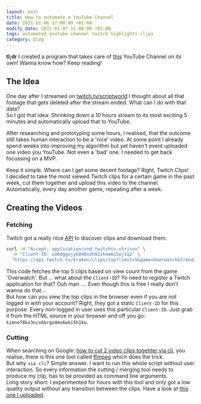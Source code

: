 ```yaml
---
layout: post
title: How to automate a YouTube Channel
date: 2021-01-06 17:00:00 +01:00
modify_date: 2021-01-07 11:00:00 +01:00
tags: automated youtube channel twitch highlights clips
category: blog
---
```


__tl;dr__ I created a program that takes care of [this](https://www.youtube.com/channel/UC0M8qvpFLG_QoimeBih_6nA) YouTube Channel on its own! Wanna know how? Keep reading!<!--more-->  

## The Idea

One day after I streamed on [twitch.tv/scriptworld](https://twitch.tv/scriptworld) I thought about all that footage that gets deleted after the stream ended. What can I do with that data?  
So I got that idea: Shrinking down a 10 hours stream to its most exciting 5 minutes and automatically upload that to YouTube.

After researching and prototyping some hours, I realised, that the outcome still takes human interaction to be a 'nice' video. At some point I already spend weeks into improving my algorithm but yet haven't event uploaded one video you YouTube. Not even a 'bad' one. I needed to get back focussing on a MVP.

Keep it simple. Where can I get some decent footage? Right, Twitch Clips!  
I decided to take the most viewed Twitch clips for a certain game in the past week, cut them together and upload this video to the channel. Automatically, every day another game, repeating after a week.

## Creating the Videos

### Fetching

Twitch got a really nice [API](https://dev.twitch.tv/docs/v5/guides/clips-discovery#clips-discovery-guide) to discover clips and download them.
```bash
curl -H "Accept: application/vnd.twitchtv.v5+json" \
  -H "Client-ID: uo6dggojyb8d6soh92zknwmi5ej1q2" \
  "https://api.twitch.tv/kraken/clips/top?limit=5&game=Overwatch&trending=false&period=week"
```
This code fetches the top 5 clips based on view count from the game 'Overwatch'. But ... what about the `Client-ID`? Yo need to register a Twitch application for that? Ouh man .... Even though this is free I really don't wanna do that...  
But how can you view the top clips in the browser even if you are not logged in with your account? Right, they got a static `Client-ID` for this purpose. Every non-logged in user uses this particular `Client-ID`. Just grab it from the HTML source in your browser and off you go: `kimne78kx3ncx6brgo4mv6wki5h1ko`.

### Cutting

When searching on Google: [how to cut 2 video clips togehter via cli](https://www.google.com/search?q=how+to+cut+2+video+clips+together+via+cli), you realise, there is this one tool called [ffmpeg](https://ffmpeg.org/) which does the trick.  
But why `via cli`? Simple answer. I want to run this whole script without user interaction. So every information the cutting / merging tool needs to produce my clip, has to be provided as command line arguments.  
Long story short: I experimented for hours with this tool and only got a low quality output without any transition between the clips. Have a look at [this one I uploaded](https://www.youtube.com/watch?v=yOXu4WXhzvo).
